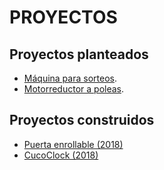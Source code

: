 # **PROYECTOS**

## Proyectos planteados

- [Máquina para sorteos](https://angelmicelti.github.io/PROY/SOR/index.html).
- [Motorreductor a poleas](https://angelmicelti.github.io/PROY/MTR/index.html).

## Proyectos construidos

- [Puerta enrollable (2018)](puertaenrollable.md)
- [CucoClock (2018)](cucoclock.md)
